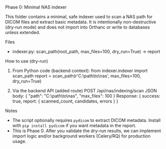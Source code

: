 Phase 0: Minimal NAS indexer

This folder contains a minimal, safe indexer used to scan a NAS path for DICOM
files and extract basic metadata. It is intentionally non-destructive (dry-run
mode) and does not import into Orthanc or write to databases unless extended.

Files
- indexer.py: scan_path(root_path, max_files=100, dry_run=True) -> report

How to use (dry-run)
1. From Python code (backend context):
   from indexer.indexer import scan_path
   report = scan_path(r'C:\path\to\nas', max_files=100, dry_run=True)

2. Via the backend API (added route)
   POST /api/nas/indexing/scan
   JSON body: { "path": "C:\\path\\to\\nas", "max_files": 100 }
   Response: { success: true, report: { scanned_count, candidates, errors } }

Notes
- The script optionally requires `pydicom` to extract DICOM metadata. Install
  with `pip install pydicom` if you want metadata in the report.
- This is Phase 0. After you validate the dry-run results, we can implement
  import logic and/or background workers (Celery/RQ) for production usage.
